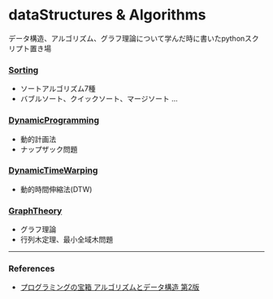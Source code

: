 # dataStructures & Algorithms

データ構造、アルゴリズム、グラフ理論について学んだ時に書いたpythonスクリプト置き場

### [Sorting](https://github.com/Wotipati/dataStructuresAndAlgorithms/tree/master/Sorting)
- ソートアルゴリズム7種
- バブルソート、クイックソート、マージソート ... 

### [DynamicProgramming](https://github.com/Wotipati/dataStructuresAndAlgorithm/tree/master/knapsackProblem)
- 動的計画法
- ナップザック問題

### [DynamicTimeWarping](https://github.com/Wotipati/dataStructuresAndAlgorithms/tree/master/dynamicTimeWarping)
- 動的時間伸縮法(DTW)


### [GraphTheory](https://github.com/Wotipati/dataStructuresAndAlgorithm/tree/master/Kirchhoff'sTheorem)
- グラフ理論
- 行列木定理、最小全域木問題

---

### References
- [プログラミングの宝箱 アルゴリズムとデータ構造 第2版](http://www.sbcr.jp/products/4797363289.html)